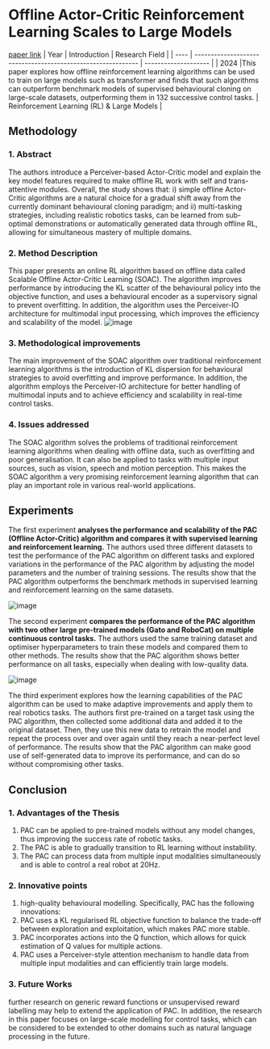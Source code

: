 # Offline Actor-Critic Reinforcement Learning Scales to Large Models
[paper link](https://arxiv.org/pdf/2402.05546) 
| Year | Introduction                                                         | Research Field                 |
| ---- | ------------------------------------------------------------ | -------------------- |
| 2024 |This paper explores how offline reinforcement learning algorithms can be used to train on large models such as transformer and finds that such algorithms can outperform benchmark models of supervised behavioural cloning on large-scale datasets, outperforming them in 132 successive control tasks.           | Reinforcement Learning (RL) &  Large Models       |

## Methodology

### 1. Abstract
The authors introduce a Perceiver-based Actor-Critic model and explain the key model features required to make offline RL work with self and trans-attentive modules. Overall, the study shows that: i) simple offline Actor-Critic algorithms are a natural choice for a gradual shift away from the currently dominant behavioural cloning paradigm; and ii) multi-tasking strategies, including realistic robotics tasks, can be learned from sub-optimal demonstrations or automatically generated data through offline RL, allowing for simultaneous mastery of multiple domains.

### 2. Method Description 
This paper presents an online RL algorithm based on offline data called Scalable Offline Actor-Critic Learning (SOAC). The algorithm improves performance by introducing the KL scatter of the behavioural policy into the objective function, and uses a behavioural encoder as a supervisory signal to prevent overfitting. In addition, the algorithm uses the Perceiver-IO architecture for multimodal input processing, which improves the efficiency and scalability of the model.
![image](https://github.com/user-attachments/assets/bf85e85c-9c7b-4b48-a11b-a70464bc5e8d)

### 3.  Methodological improvements
The main improvement of the SOAC algorithm over traditional reinforcement learning algorithms is the introduction of KL dispersion for behavioural strategies to avoid overfitting and improve performance. In addition, the algorithm employs the Perceiver-IO architecture for better handling of multimodal inputs and to achieve efficiency and scalability in real-time control tasks.

### 4. Issues addressed 
The SOAC algorithm solves the problems of traditional reinforcement learning algorithms when dealing with offline data, such as overfitting and poor generalisation. It can also be applied to tasks with multiple input sources, such as vision, speech and motion perception. This makes the SOAC algorithm a very promising reinforcement learning algorithm that can play an important role in various real-world applications.

## Experiments
The first experiment **analyses the performance and scalability of the PAC (Offline Actor-Critic) algorithm and compares it with supervised learning and reinforcement learning.** The authors used three different datasets to test the performance of the PAC algorithm on different tasks and explored variations in the performance of the PAC algorithm by adjusting the model parameters and the number of training sessions. The results show that the PAC algorithm outperforms the benchmark methods in supervised learning and reinforcement learning on the same datasets.

![image](https://github.com/user-attachments/assets/e6f7af47-aee2-47d1-8611-9d7464bdcdc7)

The second experiment **compares the performance of the PAC algorithm with two other large pre-trained models (Gato and RoboCat) on multiple continuous control tasks.** The authors used the same training dataset and optimiser hyperparameters to train these models and compared them to other methods. The results show that the PAC algorithm shows better performance on all tasks, especially when dealing with low-quality data.

![image](https://github.com/user-attachments/assets/4a01e206-093c-4a9d-ba8f-28803a56ec81)

The third experiment explores how the learning capabilities of the PAC algorithm can be used to make adaptive improvements and apply them to real robotics tasks. The authors first pre-trained on a target task using the PAC algorithm, then collected some additional data and added it to the original dataset. Then, they use this new data to retrain the model and repeat the process over and over again until they reach a near-perfect level of performance. The results show that the PAC algorithm can make good use of self-generated data to improve its performance, and can do so without compromising other tasks.  

## Conclusion

### 1. Advantages of the Thesis
  1. PAC can be applied to pre-trained models without any model changes, thus improving the success rate of robotic tasks.
  2. The PAC is able to gradually transition to RL learning without instability.
  3. The PAC can process data from multiple input modalities simultaneously and is able to control a real robot at 20Hz.

### 2. Innovative points
  1. high-quality behavioural modelling. Specifically, PAC has the following innovations:
  2. PAC uses a KL regularised RL objective function to balance the trade-off between exploration and exploitation, which makes PAC more stable.
  3. PAC incorporates actions into the Q function, which allows for quick estimation of Q values for multiple actions.
  4. PAC uses a Perceiver-style attention mechanism to handle data from multiple input modalities and can efficiently train large models.

### 3. Future Works
further research on generic reward functions or unsupervised reward labelling may help to extend the application of PAC. In addition, the research in this paper focuses on large-scale modelling for control tasks, which can be considered to be extended to other domains such as natural language processing in the future.   
